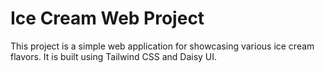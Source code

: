 # Ice Cream Web Project

This project is a simple web application for showcasing various ice cream flavors. It is built using Tailwind CSS and Daisy UI.
